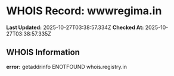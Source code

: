 # WHOIS Record: wwwregima.in

**Last Updated:** 2025-10-27T03:38:57.334Z
**Checked At:** 2025-10-27T03:38:57.335Z

## WHOIS Information

**error:** getaddrinfo ENOTFOUND whois.registry.in

